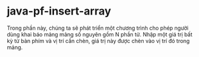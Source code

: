 # java-pf-insert-array
Trong phần này, chúng ta sẽ phát triển một chương trình cho phép người dùng khai báo mảng mảng số nguyên gồm N phần tử. Nhập một giá trị bất kỳ từ bàn phím và vị trí cần chèn, giá trị này được chèn vào vị trí đó trong mảng. 
